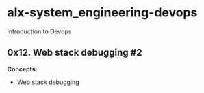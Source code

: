 # alx-system_engineering-devops
Introduction to Devops
## 0x12. Web stack debugging #2

**Concepts:**
- Web stack debugging
